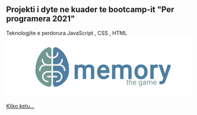 ## Projekti i dyte ne kuader te bootcamp-it "Per programera 2021"
Teknologjite e perdorura JavaScript , CSS , HTML
<img src="./resources/images/logo1.png">

<a href="https://friendly-babbage-75501d.netlify.app/">Kliko ketu...</a>

